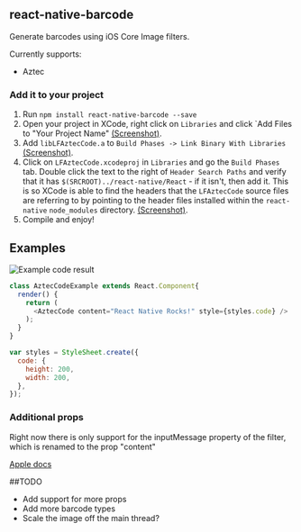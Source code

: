 ## react-native-barcode

Generate barcodes using iOS Core Image filters.

Currently supports:
 - Aztec

### Add it to your project

1. Run `npm install react-native-barcode --save`
2. Open your project in XCode, right click on `Libraries` and click `Add
   Files to "Your Project Name" [(Screenshot)](http://url.brentvatne.ca/g9Wp).
3. Add `libLFAztecCode.a` to `Build Phases -> Link Binary With Libraries`
   [(Screenshot)](http://url.brentvatne.ca/g9Wp).
4. Click on `LFAztecCode.xcodeproj` in `Libraries` and go the `Build
   Phases` tab. Double click the text to the right of `Header Search
   Paths` and verify that it has `$(SRCROOT)../react-native/React` - if it
   isn't, then add it. This is so XCode is able to find the headers that
   the `LFAztecCode` source files are referring to by pointing to the
   header files installed within the `react-native` `node_modules`
   directory. [(Screenshot)](http://url.brentvatne.ca/7wE0).
5. Compile and enjoy!

## Examples

![Example code result](https://raw.githubusercontent.com/leofidjeland/react-native-barcode/master/example.png)

```javascript
class AztecCodeExample extends React.Component{
  render() {
    return (
      <AztecCode content="React Native Rocks!" style={styles.code} />
    );
  }
}

var styles = StyleSheet.create({
  code: {
    height: 200,
    width: 200,
  },
});
```

### Additional props

Right now there is only support for the inputMessage property of the filter, which is renamed to the prop "content"

[Apple docs](https://developer.apple.com/library/mac/documentation/GraphicsImaging/Reference/CoreImageFilterReference/index.html#//apple_ref/doc/filter/ci/CIAztecCodeGenerator)


##TODO

- Add support for more props
- Add more barcode types
- Scale the image off the main thread?
